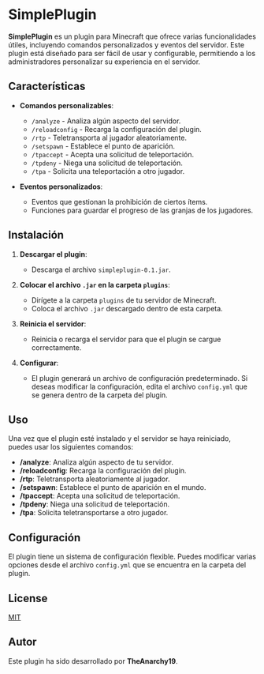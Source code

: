 # SimplePlugin

**SimplePlugin** es un plugin para Minecraft que ofrece varias funcionalidades útiles, incluyendo comandos personalizados y eventos del servidor. Este plugin está diseñado para ser fácil de usar y configurable, permitiendo a los administradores personalizar su experiencia en el servidor.

## Características

- **Comandos personalizables**: 
  - `/analyze` - Analiza algún aspecto del servidor.
  - `/reloadconfig` - Recarga la configuración del plugin.
  - `/rtp` - Teletransporta al jugador aleatoriamente.
  - `/setspawn` - Establece el punto de aparición.
  - `/tpaccept` - Acepta una solicitud de teleportación.
  - `/tpdeny` - Niega una solicitud de teleportación.
  - `/tpa` - Solicita una teleportación a otro jugador.

- **Eventos personalizados**: 
  - Eventos que gestionan la prohibición de ciertos ítems.
  - Funciones para guardar el progreso de las granjas de los jugadores.

## Instalación

1. **Descargar el plugin**:
   - Descarga el archivo `simpleplugin-0.1.jar`.

2. **Colocar el archivo `.jar` en la carpeta `plugins`**:
   - Dirígete a la carpeta `plugins` de tu servidor de Minecraft.
   - Coloca el archivo `.jar` descargado dentro de esta carpeta.

3. **Reinicia el servidor**:
   - Reinicia o recarga el servidor para que el plugin se cargue correctamente.

4. **Configurar**:
   - El plugin generará un archivo de configuración predeterminado. Si deseas modificar la configuración, edita el archivo `config.yml` que se genera dentro de la carpeta del plugin.

## Uso

Una vez que el plugin esté instalado y el servidor se haya reiniciado, puedes usar los siguientes comandos:

- **/analyze**: Analiza algún aspecto de tu servidor.
- **/reloadconfig**: Recarga la configuración del plugin.
- **/rtp**: Teletransporta aleatoriamente al jugador.
- **/setspawn**: Establece el punto de aparición en el mundo.
- **/tpaccept**: Acepta una solicitud de teleportación.
- **/tpdeny**: Niega una solicitud de teleportación.
- **/tpa**: Solicita teletransportarse a otro jugador.

## Configuración

El plugin tiene un sistema de configuración flexible. Puedes modificar varias opciones desde el archivo `config.yml` que se encuentra en la carpeta del plugin.

## License

[MIT](https://choosealicense.com/licenses/mit/)

## Autor

Este plugin ha sido desarrollado por **TheAnarchy19**.

